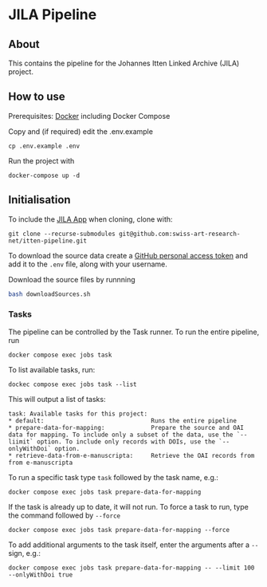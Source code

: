 # JILA Pipeline

## About

This contains the pipeline for the Johannes Itten Linked Archive (JILA) project.

## How to use

Prerequisites: [Docker](http://docker.io) including Docker Compose

Copy and (if required) edit the .env.example
```
cp .env.example .env
```

Run the project with
```
docker-compose up -d
```

## Initialisation

To include the [JILA App](https://github.com/swiss-art-research-net/itten-app) when cloning, clone with:
```
git clone --recurse-submodules git@github.com:swiss-art-research-net/itten-pipeline.git
```

To download the source data create a [GitHub personal access token](https://github.com/settings/tokens) and add it to the `.env` file, along with your username.

Download the source files by runnning
```sh
bash downloadSources.sh
```

### Tasks

The pipeline can be controlled by the Task runner. To run the entire pipeline, run

`docker compose exec jobs task`

To list available tasks, run:

`dockec compose exec jobs task --list`

This will output a list of tasks:
```
task: Available tasks for this project:
* default:                              Runs the entire pipeline
* prepare-data-for-mapping:             Prepare the source and OAI data for mapping. To include only a subset of the data, use the `--liimit` option. To include only records with DOIs, use the `--onlyWithDoi` option.
* retrieve-data-from-e-manuscripta:     Retrieve the OAI records from from e-manuscripta                                       
```

To run a specific task type `task` followed by the task name, e.g.:

`docker compose exec jobs task prepare-data-for-mapping`

If the task is already up to date, it will not run. To force a task to run, type the command followed by `--force`

`docker compose exec jobs task prepare-data-for-mapping --force`

To add additional arguments to the task itself, enter the arguments after a `--` sign, e.g.:

`docker compose exec jobs task prepare-data-for-mapping -- --limit 100 --onlyWithDoi true`
